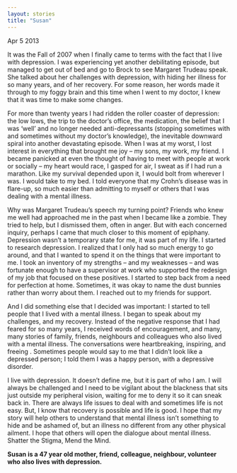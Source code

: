 ```yaml
---
layout: stories
title: "Susan"
---
```


Apr 5 2013

It was the Fall of 2007 when I finally came to terms with the fact that I live with depression.  I was experiencing yet another debilitating episode, but managed to get out of bed and go to Brock to see Margaret Trudeau speak.  She talked about her challenges with depression, with hiding her illness for so many years, and of her recovery.  For some reason, her words made it through to my foggy brain and this time when I went to my doctor, I knew that it was time to make some changes.

For more than twenty years I had ridden the roller coaster of depression: the low lows, the trip to the doctor’s office, the medication, the belief that I was ‘well’ and no longer needed anti-depressants (stopping sometimes with and sometimes without my doctor’s knowledge), the inevitable downward spiral into another devastating episode.  When I was at my worst, I lost interest in everything that brought me joy – my sons, my work, my friend.  I became panicked at even the thought of having to meet with people at work or socially – my heart would race, I gasped for air, I sweat as if I had run a marathon.  Like my survival depended upon it, I would bolt from wherever I was.   I would take to my bed.  I told everyone that my Crohn’s disease was in flare-up, so much easier than admitting to myself or others that I was dealing with a mental illness.

Why was Margaret Trudeau’s speech my turning point?  Friends who knew me well had approached me in the past when I became like a zombie.  They tried to help, but I dismissed them, often in anger.  But with each concerned inquiry, perhaps I came that much closer to this moment of epiphany.  Depression wasn’t a temporary state for me, it was part of my life.  I started to research depression.  I realized that I only had so much energy to go around, and that I wanted to spend it on the things that were important to me.  I took an inventory of my strengths – and my weaknesses – and was fortunate enough to have a supervisor at work who supported the redesign of my job that focused on these positives.  I started to step back from a need for perfection at home.  Sometimes, it was okay to name the dust bunnies rather than worry about them.  I reached out to my friends for support.

And I did something else that I decided was important:  I started to tell people that I lived with a mental illness.  I began to speak about my challenges, and my recovery.  Instead of the negative response that I had feared for so many years, I received words of encouragement, and many, many stories of family, friends, neighbours and colleagues who also lived with a mental illness.  The conversations were heartbreaking, inspiring, and freeing .  Sometimes people would say to me that I didn’t look like a depressed person; I told them I was a happy person, with a depressive disorder.

I live with depression.  It doesn’t define me, but it is part of who I am.  I will always be challenged and I need to be vigilant about the blackness that sits just outside my peripheral vision, waiting for me to deny it so it can sneak back in.  There are always life issues to deal with and sometimes life is not easy.  But, I know that recovery is possible and life is good.  I hope that my story will help others to understand that mental illness isn’t something to hide and be ashamed of, but an illness no different from any other physical ailment.  I hope that others will open the dialogue about mental illness.  Shatter the Stigma, Mend the Mind.

**Susan is a 47 year old mother, friend, colleague, neighbour, volunteer who also lives with depression.**
